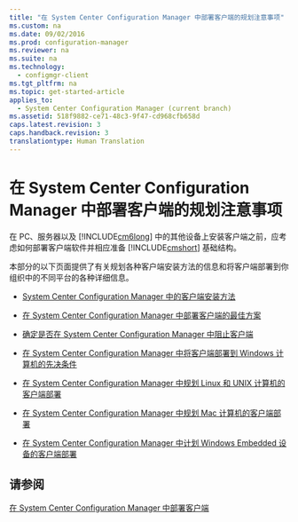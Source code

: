 ```yaml
---
title: "在 System Center Configuration Manager 中部署客户端的规划注意事项"
ms.custom: na
ms.date: 09/02/2016
ms.prod: configuration-manager
ms.reviewer: na
ms.suite: na
ms.technology: 
  - configmgr-client
ms.tgt_pltfrm: na
ms.topic: get-started-article
applies_to: 
  - System Center Configuration Manager (current branch)
ms.assetid: 518f9882-ce71-48c3-9f47-cd968cfb658d
caps.latest.revision: 3
caps.handback.revision: 3
translationtype: Human Translation
---
```

# 在 System Center Configuration Manager 中部署客户端的规划注意事项
在 PC、服务器以及 [!INCLUDE[cm6long](../LocTest/includes/cm6long_md.md)] 中的其他设备上安装客户端之前，应考虑如何部署客户端软件并相应准备 [!INCLUDE[cmshort](../LocTest/includes/cmshort_md.md)] 基础结构。  
  
 本部分的以下页面提供了有关规划各种客户端安装方法的信息和将客户端部署到你组织中的不同平台的各种详细信息。  
  
-   [System Center Configuration Manager 中的客户端安装方法](../LocTest/Client-installation-methods-in-System-Center-Configuration-Manager.md)  
  
-   [在 System Center Configuration Manager 中部署客户端的最佳方案](../LocTest/Best-practices-for-client-deployment-in-System-Center-Configuration-Manager.md)  
  
-   [确定是否在 System Center Configuration Manager 中阻止客户端](../LocTest/Determine-whether-to-block-clients-in-System-Center-Configuration-Manager.md)  
  
-   [在 System Center Configuration Manager 中将客户端部署到 Windows 计算机的先决条件](../LocTest/Prerequisites-for-deploying-clients-to-Windows-computers-in-System-Center-Configuration-Manager.md)  
  
-   [在 System Center Configuration Manager 中规划 Linux 和 UNIX 计算机的客户端部署](../LocTest/Planning-for-client-deployment-to-Linux-and-UNIX-computers-in-System-Center-Configuration-Manager.md)  
  
-   [在 System Center Configuration Manager 中规划 Mac 计算机的客户端部署](../LocTest/Planning-for-client-deployment-to-Mac-computers-in-System-Center-Configuration-Manager.md)  
  
-   [在 System Center Configuration Manager 中计划 Windows Embedded 设备的客户端部署](../LocTest/Planning-for-client-deployment-to-Windows-Embedded-devices-in-System-Center-Configuration-Manager.md)  
  
## 请参阅  
 [在 System Center Configuration Manager 中部署客户端](../LocTest/Deploy-clients-in-System-Center-Configuration-Manager.md)